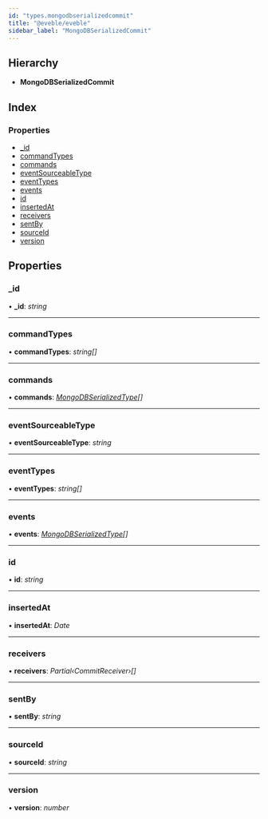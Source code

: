 ```yaml
---
id: "types.mongodbserializedcommit"
title: "@eveble/eveble"
sidebar_label: "MongoDBSerializedCommit"
---
```


## Hierarchy

* **MongoDBSerializedCommit**

## Index

### Properties

* [_id](types.mongodbserializedcommit.md#_id)
* [commandTypes](types.mongodbserializedcommit.md#commandtypes)
* [commands](types.mongodbserializedcommit.md#commands)
* [eventSourceableType](types.mongodbserializedcommit.md#eventsourceabletype)
* [eventTypes](types.mongodbserializedcommit.md#eventtypes)
* [events](types.mongodbserializedcommit.md#events)
* [id](types.mongodbserializedcommit.md#id)
* [insertedAt](types.mongodbserializedcommit.md#insertedat)
* [receivers](types.mongodbserializedcommit.md#receivers)
* [sentBy](types.mongodbserializedcommit.md#sentby)
* [sourceId](types.mongodbserializedcommit.md#sourceid)
* [version](types.mongodbserializedcommit.md#version)

## Properties

###  _id

• **_id**: *string*

___

###  commandTypes

• **commandTypes**: *string[]*

___

###  commands

• **commands**: *[MongoDBSerializedType](../modules/types.md#mongodbserializedtype)[]*

___

###  eventSourceableType

• **eventSourceableType**: *string*

___

###  eventTypes

• **eventTypes**: *string[]*

___

###  events

• **events**: *[MongoDBSerializedType](../modules/types.md#mongodbserializedtype)[]*

___

###  id

• **id**: *string*

___

###  insertedAt

• **insertedAt**: *Date*

___

###  receivers

• **receivers**: *Partial‹CommitReceiver›[]*

___

###  sentBy

• **sentBy**: *string*

___

###  sourceId

• **sourceId**: *string*

___

###  version

• **version**: *number*
